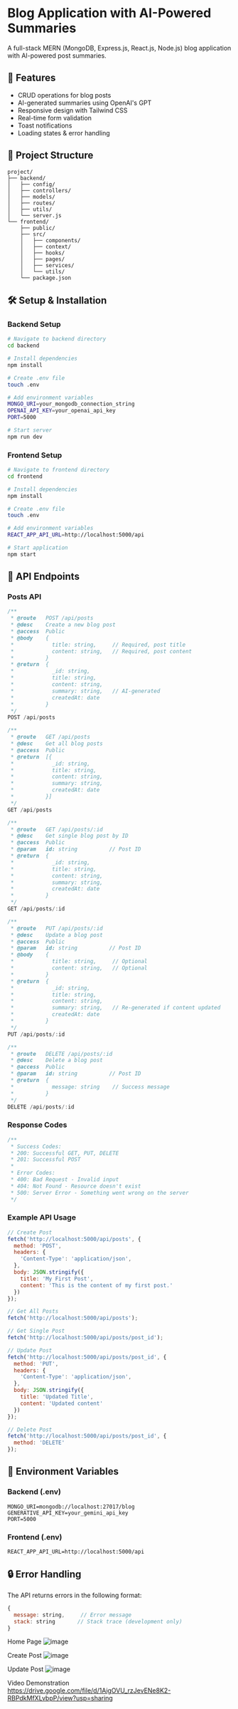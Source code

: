 # Blog Application with AI-Powered Summaries

A full-stack MERN (MongoDB, Express.js, React.js, Node.js) blog application with AI-powered post summaries.

## 🚀 Features

- CRUD operations for blog posts
- AI-generated summaries using OpenAI's GPT
- Responsive design with Tailwind CSS
- Real-time form validation
- Toast notifications
- Loading states & error handling

## 📁 Project Structure

```
project/
├── backend/
│   ├── config/
│   ├── controllers/
│   ├── models/
│   ├── routes/
│   ├── utils/
│   └── server.js
└── frontend/
    ├── public/
    ├── src/
    │   ├── components/
    │   ├── context/
    │   ├── hooks/
    │   ├── pages/
    │   ├── services/
    │   └── utils/
    └── package.json
```

## 🛠 Setup & Installation

### Backend Setup

```bash
# Navigate to backend directory
cd backend

# Install dependencies
npm install

# Create .env file
touch .env

# Add environment variables
MONGO_URI=your_mongodb_connection_string
OPENAI_API_KEY=your_openai_api_key
PORT=5000

# Start server
npm run dev
```

### Frontend Setup

```bash
# Navigate to frontend directory
cd frontend

# Install dependencies
npm install

# Create .env file
touch .env

# Add environment variables
REACT_APP_API_URL=http://localhost:5000/api

# Start application
npm start
```

## 🔌 API Endpoints

### Posts API

```javascript
/**
 * @route   POST /api/posts
 * @desc    Create a new blog post
 * @access  Public
 * @body    {
 *            title: string,     // Required, post title
 *            content: string,   // Required, post content
 *          }
 * @return  {
 *            _id: string,
 *            title: string,
 *            content: string,
 *            summary: string,   // AI-generated
 *            createdAt: date
 *          }
 */
POST /api/posts

/**
 * @route   GET /api/posts
 * @desc    Get all blog posts
 * @access  Public
 * @return  [{
 *            _id: string,
 *            title: string,
 *            content: string,
 *            summary: string,
 *            createdAt: date
 *          }]
 */
GET /api/posts

/**
 * @route   GET /api/posts/:id
 * @desc    Get single blog post by ID
 * @access  Public
 * @param   id: string          // Post ID
 * @return  {
 *            _id: string,
 *            title: string,
 *            content: string,
 *            summary: string,
 *            createdAt: date
 *          }
 */
GET /api/posts/:id

/**
 * @route   PUT /api/posts/:id
 * @desc    Update a blog post
 * @access  Public
 * @param   id: string          // Post ID
 * @body    {
 *            title: string,     // Optional
 *            content: string,   // Optional
 *          }
 * @return  {
 *            _id: string,
 *            title: string,
 *            content: string,
 *            summary: string,   // Re-generated if content updated
 *            createdAt: date
 *          }
 */
PUT /api/posts/:id

/**
 * @route   DELETE /api/posts/:id
 * @desc    Delete a blog post
 * @access  Public
 * @param   id: string          // Post ID
 * @return  {
 *            message: string    // Success message
 *          }
 */
DELETE /api/posts/:id
```

### Response Codes

```javascript
/**
 * Success Codes:
 * 200: Successful GET, PUT, DELETE
 * 201: Successful POST
 *
 * Error Codes:
 * 400: Bad Request - Invalid input
 * 404: Not Found - Resource doesn't exist
 * 500: Server Error - Something went wrong on the server
 */
```

### Example API Usage

```javascript
// Create Post
fetch('http://localhost:5000/api/posts', {
  method: 'POST',
  headers: {
    'Content-Type': 'application/json',
  },
  body: JSON.stringify({
    title: 'My First Post',
    content: 'This is the content of my first post.'
  })
});

// Get All Posts
fetch('http://localhost:5000/api/posts');

// Get Single Post
fetch('http://localhost:5000/api/posts/post_id');

// Update Post
fetch('http://localhost:5000/api/posts/post_id', {
  method: 'PUT',
  headers: {
    'Content-Type': 'application/json',
  },
  body: JSON.stringify({
    title: 'Updated Title',
    content: 'Updated content'
  })
});

// Delete Post
fetch('http://localhost:5000/api/posts/post_id', {
  method: 'DELETE'
});
```

## 📝 Environment Variables

### Backend (.env)
```
MONGO_URI=mongodb://localhost:27017/blog
GENERATIVE_API_KEY=your_gemini_api_key
PORT=5000
```

### Frontend (.env)
```
REACT_APP_API_URL=http://localhost:5000/api
```

## 🔒 Error Handling

The API returns errors in the following format:

```javascript
{
  message: string,     // Error message
  stack: string       // Stack trace (development only)
}
```
Home Page
![image](https://github.com/user-attachments/assets/8a66f1ec-c3a3-48c2-98fc-626a2b4af792)

Create Post
![image](https://github.com/user-attachments/assets/82f23121-2819-4fae-bda5-8d4fb08358d5)

Update Post
![image](https://github.com/user-attachments/assets/9908347b-7df6-4cd2-b90f-813b2b30b14a)

Video Demonstration
https://drive.google.com/file/d/1AigOVU_rzJevENe8K2-RBPdkMfXLvbpP/view?usp=sharing
